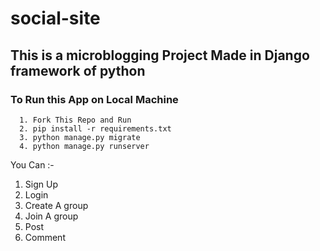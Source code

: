 # social-site
## This is a microblogging Project Made in Django framework of python

### To Run this App on Local Machine

```
  1. Fork This Repo and Run
  2. pip install -r requirements.txt
  3. python manage.py migrate
  4. python manage.py runserver
```

You Can :-

  1. Sign Up
  2. Login
  3. Create A group
  4. Join A group
  5. Post
  6. Comment

